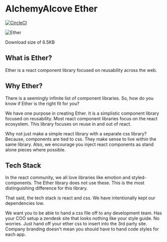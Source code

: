 # AlchemyAlcove Ether

[![CircleCI](https://circleci.com/gh/AlchemyAlcove/Ether.svg?style=svg&circle-token=2165a50699f6816bb9aeccf9afd2ca6fce95fd4a)](https://circleci.com/gh/AlchemyAlcove/ether)

![Ether](https://media.giphy.com/media/VFOTqoaF6SvPq/giphy.gif)

Download size of 6.5KB

## What is Ether?

Ether is a react component library focused on reusability across the web.

## Why Ether?

There is a seemingly infinite list of component libraries. So, how do you know if Ether is the right fit for you?

We have one purpose in creating Ether. It is a simplistic component library focused on reusability. Most react component libraries focus on the react ecosystem. This library focuses on reuse in and out of react.

Why not just make a simple react library with a separate css library? Because, components are tied to css. They make sense to live within the same library. Also, we encourage you inject react components as stand alone pieces where possible.

## Tech Stack

In the react community, we all love libraries like emotion and styled-components. The Ether library does not use these. This is the most distinguishing difference for this library.

That said, the tech stack is react and css. We have intentionally kept our dependencies low.

We want you to be able to hand a css file off to any development team. Has your COO setup a zendesk site that looks nothing like your style guide. No worries. Just hand off your ether css to insert into the 3rd party site. Company branding doesn't mean you should have to hand code styles for each app.
